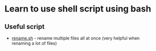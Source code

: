 # Learn to use shell script using bash

## Useful script

- [rename.sh](rename.sh) - rename multiple files all at once (very helpful when renaming a lot of files)
